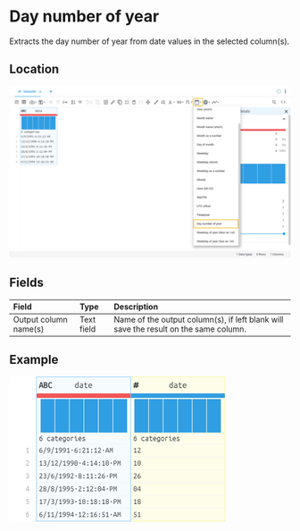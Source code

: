 # Day number of year
Extracts the day number of year from date values in the selected column(s).
## Location
![Day number of year on the interface](../../docs/screenshots/location/date_extract_dayNumber.png)
## Fields
| Field | Type | Description |
| :--- | :--- | :--- |
| Output column name(s) | Text field | Name of the output column(s), if left blank will save the result on the same column. |
## Example
![Day number of year example](../../docs/screenshots/table/date_extract_dayNumber.png)